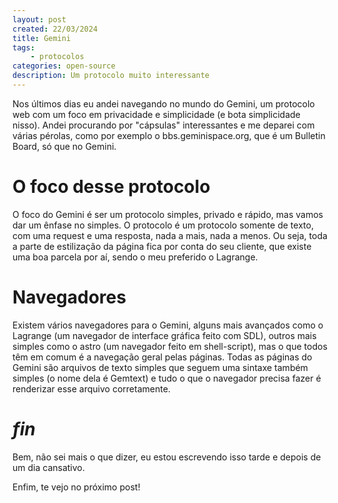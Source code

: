 ```yaml
---
layout: post
created: 22/03/2024
title: Gemini
tags:
    - protocolos
categories: open-source
description: Um protocolo muito interessante
---
```

<p>Nos últimos dias eu andei navegando no mundo do Gemini, um protocolo web com
um foco em privacidade e simplicidade (e bota simplicidade nisso). Andei
procurando por "cápsulas" interessantes e me deparei com várias pérolas, como
por exemplo o bbs.geminispace.org, que é um Bulletin Board, só que no
Gemini.</p> <h1>O foco desse protocolo</h1> <p>O foco do Gemini é ser um
protocolo simples, privado e rápido, mas vamos dar um ênfase no simples. O
protocolo é um protocolo somente de texto, com uma request e uma resposta, nada
a mais, nada a menos. Ou seja, toda a parte de estilização da página fica por
conta do seu cliente, que existe uma boa parcela por aí, sendo o meu preferido
o Lagrange.</p> <h1>Navegadores</h1> <p>Existem vários navegadores para o
Gemini, alguns mais avançados como o Lagrange (um navegador de interface
gráfica feito com SDL), outros mais simples como o astro (um navegador feito em
shell-script), mas o que todos têm em comum é a navegação geral pelas páginas.
Todas as páginas do Gemini são arquivos de texto simples que seguem uma sintaxe
também simples (o nome dela é Gemtext) e tudo o que o navegador precisa fazer é
renderizar esse arquivo corretamente.</p> <h1><em>fin</em></h1> <p>Bem, não sei
mais o que dizer, eu estou escrevendo isso tarde e depois de um dia
cansativo.</p> <p>Enfim, te vejo no próximo post!</p>
